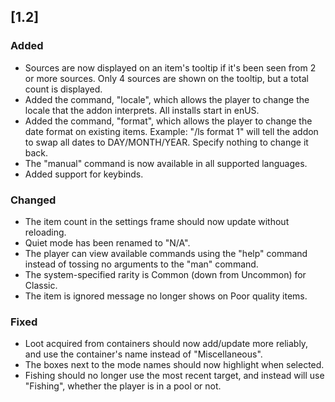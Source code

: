 ## [1.2]
### Added
- Sources are now displayed on an item's tooltip if it's been seen from 2 or more sources. Only 4 sources are shown on the tooltip, but a total count is displayed.
- Added the command, "locale", which allows the player to change the locale that the addon interprets. All installs start in enUS.
- Added the command, "format", which allows the player to change the date format on existing items. Example: "/ls format 1" will tell the addon to swap all dates to DAY/MONTH/YEAR. Specify nothing to change it back.
- The "manual" command is now available in all supported languages.
- Added support for keybinds.

### Changed
- The item count in the settings frame should now update without reloading.
- Quiet mode has been renamed to "N/A".
- The player can view available commands using the "help" command instead of tossing no arguments to the "man" command.
- The system-specified rarity is Common (down from Uncommon) for Classic.
- The item is ignored message no longer shows on Poor quality items.

### Fixed
- Loot acquired from containers should now add/update more reliably, and use the container's name instead of "Miscellaneous".
- The boxes next to the mode names should now highlight when selected.
- Fishing should no longer use the most recent target, and instead will use "Fishing", whether the player is in a pool or not.